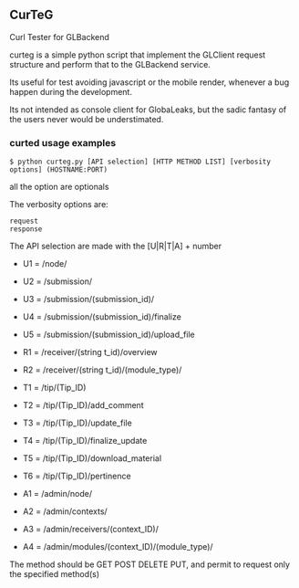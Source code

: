 ## CurTeG

Curl Tester for GLBackend

curteg is a simple python script that implement the GLClient request structure and perform
that to the GLBackend service.

Its useful for test avoiding javascript or the mobile render, whenever a bug happen during the
development.

Its not intended as console client for GlobaLeaks, but the sadic fantasy of the users never
would be understimated.

### curted usage examples 

    $ python curteg.py [API selection] [HTTP METHOD LIST] [verbosity options] (HOSTNAME:PORT)

all the option are optionals

The verbosity options are:

    request
    response

The API selection are made with the [U|R|T|A] + number

  * U1 = /node/
  * U2 = /submission/
  * U3 = /submission/(submission_id)/
  * U4 = /submission/(submission_id)/finalize
  * U5 = /submission/(submission_id)/upload_file

  * R1 = /receiver/(string t_id)/overview
  * R2 = /receiver/(string t_id)/(module_type)/

  * T1 = /tip/(Tip_ID)
  * T2 = /tip/(Tip_ID)/add_comment
  * T3 = /tip/(Tip_ID)/update_file
  * T4 = /tip/(Tip_ID)/finalize_update
  * T5 = /tip/(Tip_ID)/download_material
  * T6 = /tip/(Tip_ID)/pertinence

  * A1 = /admin/node/
  * A2 = /admin/contexts/
  * A3 = /admin/receivers/(context_ID)/
  * A4 = /admin/modules/(context_ID)/(module_type)/

The method should be GET POST DELETE PUT, and permit to request only the specified method(s)
